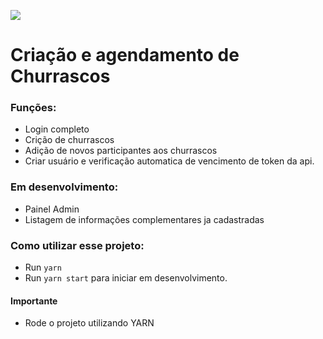

![](https://cdn.pixabay.com/photo/2013/07/13/11/34/owl-158416_960_720.png)
# Criação e agendamento de Churrascos

### Funções:

- Login completo
- Crição de churrascos
- Adição de novos participantes aos churrascos
- Criar usuário e verificação automatica de vencimento de token da api.


### Em desenvolvimento:

- Painel Admin
- Listagem de informações complementares ja cadastradas

### Como utilizar esse projeto:

- Run `yarn`
- Run `yarn start` para iniciar em desenvolvimento.

#### Importante

- Rode o projeto utilizando YARN
